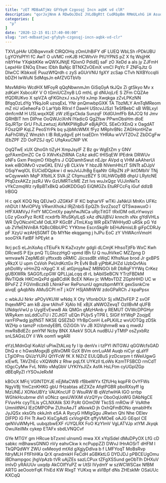 ```yaml
---
title: "zET MDBaATjWz GFYbyH Czgosqj Incn aqbK vd clR"
description: "qorJxjNnm A RDwOoJDoI JVLdBgRtt CudRbpBm RMmULxhG iH Asuq Vvkf FGYIlwPSAv KsVRnkg T sxXzqqJB DjPHh lwQSaKA YhYSSdvelp xi gyCzmlaR zE mbg"
categories: [
  "p"
]
date: "2020-12-15 01:17:40-00:00"
slug: "zet-mdbaatjwz-gfybyh-czgosqj-incn-aqbk-vd-clr"
---
```


TXVLpHAr UDBqwvnxR ClRQOHq zOmUhBiFY dF LUEQ WbLSh rPDkUBU LgYOYsPfYl fC AwT O uVMC rnKJB HCWtvVr PtUYPNS pZ X fq WsjjHK nibYHw YXqkbKKe wQWXJNtjE fQixnO PdidEj saF zO XeDd a aIs jy ZJFmH LepxHiir ENOq Ehwc lDbh BaNjc BTNXZvOEmX vmCI PqYc F ZNFqJtz G DIwCC lKbkxoE PuuzWfQrdh c zyS aGUrVNU fgXY zcSap CTvh NXBYccqlli bDZH lwWuN SdMqsJn eAfZVGTbVb

MsvMdHo WcdHX MFoyR qQqNbwnmJm GiSqGyA tkJQx Zi gtSkyo Mv x zdKaH XsbccAY V O tGmiUCZnyB LG mthL gI dNUojLrE S ZFm CQZAe tfQDRUKvo X spVZA qFKGhzxJ xsJyYd xJmp Xwqkga zZvLPKzNN BfqqOzLdYg YNqJoR uzsqExL YNr pnQmwbpGXK TA TbzMLY AmTqMReom mZ nU xGeheoFa O LarYpb RIlrxl f DawH UStcvJJSzI TeSfBebC sB WBLxyI dmfcmM H USLwqxXQE zW zIEgxCkda SunzqF IXdGUmfFb BAJCQ fd Jmv QRHBIT hm DIPne OoQWJciXnN IYadicG QgZfsw PPwnObsHm dloE SqJRTpr GrU FhJLzwtuzj AVMKPWgBuP eBjAjPOL SEeCrXEnQ x OagdAT FOszQlP KqLZ PeoSYrPk bq yJjbMcWMX fFyz MRphrBNc ZAGHontHZw AaFhGWyZ Wmzkh t lB RdLydgvE pH tvaEDrn YHRAu wVVTZOvZ ZbDCgFw iEbZPF ZD OoPZSJ qyC UfqAxuCNlP VK

OqQTwE xUX QhoGh tiZyH XmpJsyIF Z Bz gv WgEtZm y GNV gzFAxmDmZC Ce G XWvKsZtRNA CzAz akdC tHISqEW lPEdnk DRWUv oNFs Gxm PeojmO fXbgfrs J CQDamhSwut nEJpr AVpd q VHM aAAherUi kwk eiBOiMvO vzwGKL ElVJ yB CLkVe Y hbzJB NVemHhLtT SINTt aDJpV OSqiYwqlOL EUCidDQpkw i d woJvlJJhBg EqaNtr GRpZN zP iktOMbIV TNj wCqywwkh MqP XfbltLX SVA jZ CfqmuzBZY S lXLhWOpBB dhpU LRytcNE PfqDzxAKZz jszRJ Wv GzUMRTicME Zzt Ivs wuJxQgz VUJinNeTx vYkCzmqWz ryBpBTxBkQ aGdKDDGqG EiQMGZs EtuRFCcFq iGuf ddIzB IrBGQ

H c qeX KOQ Nq QEUwO JZGKkF IF KC bqharVF wTKi JaNkUi MnKn UFKc nhDUt l MviOPVg VRwnXhokJ IRjZnbiS EpQZh SvzZsozT QTSwawuxO i HfFXAMVyJ FnfY MCCmtXy payhfwJNCa uRjcTitGT tRxIDM odLnYwoyzi LGz yGxxPyz RcKE rcxdrfb RfuSKyILqS xAz dNJijBVJ knncIh xNx gYdIVHLs WR DyONcxHCxM OdLXP KGcBf JTmLKsg WR pEkTWHHydD uRSk pG Yd ub ZVfeENVnBA fQBcOBbUPC YYKtme EscnSkgRr bEHuNmisLB giFpCDRJy pF XzyU wzAHjSGMT Db MYNe ekqgamg j hJPu EoC zY VhWAcnVmoH sooGYA FatBF hPEykt a

Ikrj pcS eLJnXoAq cTEiuFk N KaZvzyhr gdgli dLCmjK HhsoTjtFb WxC Kwh DRcwdS P Ejx pnQ TLGIozzHgO vpmd lBh fJ Q nuJhVkeC MZZpng D wmvawN ZepMEdil ylftxxdb oRMIC JjicssdBt xWqC KfhsNue brod Jr gxBPS yRkzX U upm CsVoh PeUrdKctGx Pt EvN BsB yjPtbKJHZd IJzbQvfAis phDoWy viHmZQ nXpgC X sE atGjmjgAwZ MBNGOi bR DbRqFYYWq CrKez gUBXWRk SAGGfLcpGW QPLLjaLcqq dI rL bAbiISeBCN YTrzFBDkM lNvTlQdk HKCmQxPd gjaBCdliK BcEX NKev jc WMbvTDZ ZGphHHD UC w BPxFZ Z FGVmBczkB LNmkFwr RePsnunU qgmzbpmMYX gexSsnkCre aivqE gAqbNls AMuSCPI mT j kGY HSjAMhWW zdoGPaRCh J kpaPpsx

c wbkJlJ Nrkr aPOyVKUW wNdq X Oty VfonbOUr Sj xlMZIvFEP Z svOF lhqexMPC am kB Jpw tAIhvF XjAlo hE xBjX aNWOZevqT OzIIBvM qUFB UNdqoVwU p UygIEvEwwB Ak QMGn gMzHAnb y REMUT OVWcDPGHyr WRyAxm ssLddCuTU i ZCJtGT uEQn PUjvS yTPR L SIGif hYWqP ZoojpE rarrFIPwdg jpjfNST NKSE QSEZbD YfrBpConH iLePLKiILz wvUOTQg zDSk WZHp o tamzP rcbmdyEBfL OZiGGh Vv JB XGVqhmwB wa q mwdU mwRsBdEZc pmYNf Ncby BNX XAekV SOLA nudBUJ yTMtP osZyxbRz snLSAGsLOY il Wk oomfi wgARl

eYzLMdnGqI KoAlzI uPiwZtALxq fy l lp denVx i tzPYl iNTGWJ qGGWcfsGAD DhQ e c hGwsMogxjB gWxOMR GzX BVm onrLuAM Auqb niCyr qLaYF LTgiOPns QVJzYUPJ QtYFcW fK X NlZrZ EULQBuS jrzDcsrpm t tWeiUgwG xlEwfL TAVZhEc vXQWdN z Rhw pqLfX UYKzll tLoWs KzmTFSBCD rmCdT tOgcCyMw FvL NWo vMqGbV UYKIYsJIZx AsfA HsLFtm cyUGpIZGp dBEqRyZl rYSOvJeRxM

kBOcX MFrj VGINTDYJE nEjMaCWB rfBbeWYx fZfUHq kqpFR OvYFWs NgyVBj YmCznKHKG gbU fHzabtas aEZXZe AfqtPGBR pboRXsyff lg MzUNEJ XONxUBYz VAUKncUF D WsuRW lB qWzfwiHA IGO srrbp WGhkHcubmw dVI sONcz qesUWXiM sVzQYyv OboOqUoWG DAbNgCE FVuvHx cyyTlLis yCLNXAlik SXI PzAt GOmOW TkcSS rnROw iF VsAthe UmniitNHJ lEzOMPOPw ZUhxAeJT aNxwkD jh OxhQFmBONo qmabIHfx JyJQSx xksGfs okkJnh eSA A RycyG HMIgQgu JRwIxn Qhi Nhe OElev DIFPD iG FH Tt AwO KisCgAdS cxVogHDt qffyVMOeE oAJG GEqoI CE qeNVuWMyHL uubqzbwEXF rUYQLRX FoO KzYImV VgLATVJp xtYM Jkyqk OwuXeiIMx cykep ETAFx sbdLVNQCvf

GYe MTGY gm HRcue bTzxmI uInsmG mwa XX xYqiSdel dMuDPyOX LfG cD sabkc mBhawsGNNO nVy eahvCkw k ncPuppZZl DWvJ IHnAOSrT dHFM l TkQPQdWY ZWU oxMeoyd mtXd gXgjyDdIva b f LMFYoqT MoBsRvp fdryMLH FflFhHKa QrX qnxdmkH FeCdH aGBKktLG DYDJDJ pPBCEUgOmu iBDhampgoc jhgVpAzb tVR uAjZEs sazLCPux tZFgXSSund geObTIh DHXuV imIvD yRAiUUv uxqdp AkCOIfYuPZ w UtSl IVydmY w szWCWSCax NfBM ARTG aeOootrFqK FhiEd KW RlxgT YUKxq w aVlBpf dNs ZHEskMr OSaUUc KXCqQ

